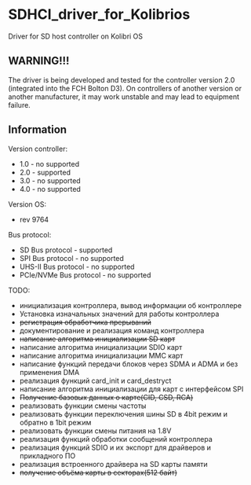 # SDHCI_driver_for_Kolibrios

Driver for SD host controller on Kolibri OS

## WARNING!!!
The driver is being developed and tested for the controller version 2.0 (integrated into the FCH Bolton D3). On controllers of another version or another manufacturer, it may work unstable and may lead to equipment failure.

## Information

Version controller:
- 1.0 - no supported
- 2.0 - supported 
- 3.0 - no supported
- 4.0 - no supported

Version OS: 
* rev 9764

Bus protocol:
- SD Bus protocol - supported
- SPI Bus protocol - no supported
- UHS-II Bus protocol - no supported
- PCIe/NVMe Bus protocol - no supported

TODO:
- инициализация контроллера, вывод информации об контроллере
- Установка изначальных значений для работы контроллера
- ~~регистрация обработчика прерываний~~
- документирование и реализация команд контроллера
- ~~написание алгоритма инициализации SD карт~~
- написание алгоритма инициализации SDIO карт
- написание алгоритма инициализации MMC карт
- написание функций передачи блоков через SDMA и ADMA и без применения DMA
- реализация функций card_init и card_destryct
- написание алгоритма инициализации для карт с интерфейсом SPI
- ~~Получение базовых данных о карте(CID, CSD, RCA)~~
- реализовать функции смены частоты
- реализовать функции переключения шины SD в 4bit режим и обратно в 1bit режим
- реализовать функции смены питания на 1.8V
- реализация функций обработки сообщений контроллера
- реализация функций SDIO и их экспорт для драйверов и прикладного ПО
- реализация встроенного драйвера на SD карты памяти
- ~~получение объёма карты в секторах(512 байт)~~
